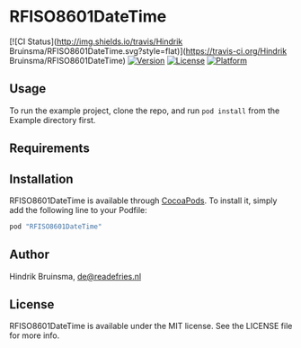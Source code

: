 # RFISO8601DateTime

[![CI Status](http://img.shields.io/travis/Hindrik Bruinsma/RFISO8601DateTime.svg?style=flat)](https://travis-ci.org/Hindrik Bruinsma/RFISO8601DateTime)
[![Version](https://img.shields.io/cocoapods/v/RFISO8601DateTime.svg?style=flat)](http://cocoapods.org/pods/RFISO8601DateTime)
[![License](https://img.shields.io/cocoapods/l/RFISO8601DateTime.svg?style=flat)](http://cocoapods.org/pods/RFISO8601DateTime)
[![Platform](https://img.shields.io/cocoapods/p/RFISO8601DateTime.svg?style=flat)](http://cocoapods.org/pods/RFISO8601DateTime)

## Usage

To run the example project, clone the repo, and run `pod install` from the Example directory first.

## Requirements

## Installation

RFISO8601DateTime is available through [CocoaPods](http://cocoapods.org). To install
it, simply add the following line to your Podfile:

```ruby
pod "RFISO8601DateTime"
```

## Author

Hindrik Bruinsma, de@readefries.nl

## License

RFISO8601DateTime is available under the MIT license. See the LICENSE file for more info.
